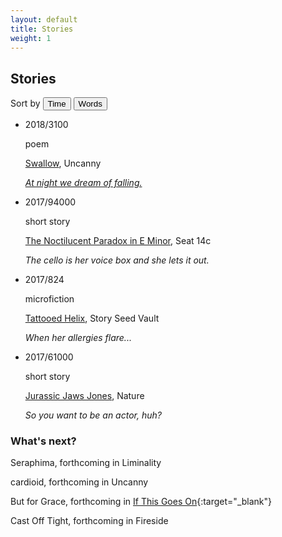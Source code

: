 ```yaml
---
layout: default
title: Stories
weight: 1
---
```


Stories
-------


Sort by <button onclick='sortdate();'>Time</button> <button onclick='sortwc();'>Words</button>

<script src="https://ajax.googleapis.com/ajax/libs/jquery/3.3.1/jquery.min.js"></script>
<script>

function sortUsingNestedText(parent, childSelector, keySelector,isint) {
    var items = parent.children(childSelector).sort(function(a, b) {
    	if(isint){
    		var vA = parseInt($(keySelector, a).text());
        	var vB = parseInt($(keySelector, b).text());
    	} else {
        var vA = $(keySelector, a).text();
        var vB = $(keySelector, b).text();
    }
        return (vA > vB) ? -1 : (vA < vB) ? 1 : 0;
    });
    parent.append(items);
}



function sortwc(){
sortUsingNestedText($('#timeline'),"li","span.wc",true);
  $('.date').css("visibility", "hidden");
  $('.wc').css("visibility", "visible");
}
function sortdate(){
sortUsingNestedText($('#timeline'),"li","span.date",false);
  $('.wc').css("visibility", "hidden");
  $('.date').css("visibility", "visible");
}
</script>



<ul id='timeline'>


<li class='work'>
<span class='date'>2018/3</span><span class='wc'>100</span>
<span class='circle'></span>
<div class='content'>
<p style="visibility: visible;">
poem
</p>
<span class='title'><a href="https://uncannymagazine.com/article/swallow/" target="_blank">Swallow</a>, Uncanny</span>
<p><em><a href="notes/swallow.html">At night we dream of falling.</a></em></p>
</div>
</li>

<li class='work'>
<span class='date'>2017/9</span><span class='wc'>4000</span>
<span class='circle'></span>
<div class='content'>
<p style="visibility: visible;">
short story
</p>
<span class='title'><a href="https://seat14c.com/future_ideas/15F" target="_blank">The Noctilucent Paradox in E Minor</a>, Seat 14c</span>
<p><em>The cello is her voice box and she lets it out.</em></p>
</div>
</li>


<li class='work'>
<span class='date'>2017/8</span><span class='wc'>24</span>
<span class='circle'></span>
<div class='content'>
<p style="visibility: visible;">
microfiction
</p>
<span class='title'><a href="https://storyseedvault.com/2017/08/16/46/" target="_blank">Tattooed Helix</a>, Story Seed Vault</span>
<p><em>When her allergies flare...</em></p>
</div>
</li>

<li class='work'>
<span class='date'>2017/6</span><span class='wc'>1000</span>
<span class='circle'></span>
<div class='content'>
<p style="visibility: visible;">
short story
</p>
<span class='title'><a href="https://www.nature.com/nature/journal/v546/n7660/full/546696a.html" target="_blank">Jurassic Jaws Jones</a>, Nature</span>
<p><em>So you want to be an actor, huh?</em></p>
</div>
</li>

</ul>


### What's next?

Seraphima, forthcoming in Liminality<br>

cardioid, forthcoming in Uncanny<br>

But for Grace, forthcoming in [If This Goes On](https://www.kickstarter.com/projects/1022337672/if-this-goes-on-political-sf-anthology){:target="_blank"}

Cast Off Tight, forthcoming in Fireside

